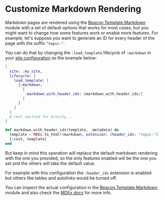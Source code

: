 # Customize Markdown Rendering

Markdown pages are rendered using the [Beacon.Template.Markdown](https://hexdocs.pm/beacon/Beacon.Template.Markdown.html) module with a set of default options that works for most cases,
but you might want to change how some features work or enable more features. For example, let's suppose you want to generate an ID for every header of the page with the suffix `"topic-"`.

You can do that by changing the `:load_template` lifecycle of `:markdown` in your [site configuration](https://hexdocs.pm/beacon/Beacon.html#start_link/1) as the example below:

```elixir
[
  site: :my_site,
  lifecycle: [
    load_template: [
      {:markdown,
        [
          markdown_with_header_ids: &markdown_with_header_ids/2
        ]
      }
    ]
  ]
  # rest omitted for brevity...
]

def markdown_with_header_ids(template, _metadata) do
  template = MDEx.to_html!(markdown, extension: [header_ids: "topic-"])
  {:cont, template}
end
```

But keep in mind this operation will replace the default markdown rendering with the one you provided,
so the only features enabled will be the one you set and the others will take the default value.

For example with this configuration the `:header_ids` extension is enabled but others like tables and autolinks would be turned off.

You can inspect the actual configuration in the [Beacon.Template.Markdown](https://hexdocs.pm/beacon/Beacon.Template.Markdown.html) module and also check the [MDEx docs](https://hexdocs.pm/mdex/MDEx.html#to_html/2) for more info.